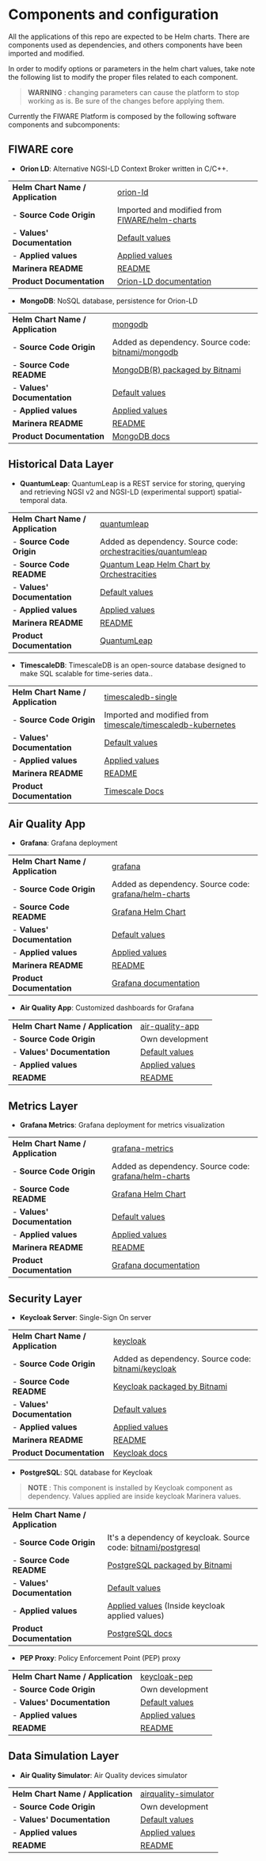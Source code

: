 # Components and configuration

All the applications of this repo are expected to be Helm charts. There are components used as dependencies, and others components have been imported and modified.

In order to modify options or parameters in the helm chart values, take note the following list to modify the proper files related to each component.

> **WARNING** : changing parameters can cause the platform to stop working as is. Be sure of the changes before applying them.

Currently the FIWARE Platform is composed by the following software components and subcomponents:


## FIWARE core

- **Orion LD**: Alternative NGSI-LD Context Broker written in C/C++.

|   |   |
|---|---|
| **Helm Chart Name / Application** | [orion-ld](../applications/orion-ld) |
| - **Source Code Origin**          | Imported and modified from [FIWARE/helm-charts](https://github.com/FIWARE/helm-charts/tree/main/charts) |
| - **Values' Documentation**       | [Default values](../applications/orion-ld/chart/orion-ld/values.yaml) |
| - **Applied values**              | [Applied values](../applications/orion-ld/chart/values.yaml) |
| **Marinera README**               | [README](../applications/orion-ld/chart/README.md)
| **Product Documentation**         | [Orion-LD documentation](https://fiware-academy.readthedocs.io/en/latest/core/orion-ld/index.html) |

- **MongoDB**: NoSQL database, persistence for Orion-LD

|   |   |
|---|---|
| **Helm Chart Name / Application** | [mongodb](../applications/mongodb) |
| - **Source Code Origin**          | Added as dependency. Source code: [bitnami/mongodb](https://github.com/bitnami/charts/tree/master/bitnami/mongodb) |
| - **Source Code README**          | [MongoDB(R) packaged by Bitnami](https://github.com/bitnami/charts/blob/master/bitnami/mongodb/README.md) |
| - **Values' Documentation**       | [Default values](https://github.com/bitnami/charts/blob/master/bitnami/mongodb/values.yaml) |
| - **Applied values**              | [Applied values](../applications/mongodb/chart/values.yaml) |
| **Marinera README**               | [README](../applications/mongodb/chart/README.md) |
| **Product Documentation**         | [MongoDB docs](https://www.mongodb.com/docs/) |



## Historical Data Layer

- **QuantumLeap**: QuantumLeap is a REST service for storing, querying and retrieving NGSI v2 and NGSI-LD (experimental support) spatial-temporal data.

|   |   |
|---|---|
| **Helm Chart Name / Application** | [quantumleap](../applications/quantumleap) |
| - **Source Code Origin**          | Added as dependency. Source code: [orchestracities/quantumleap](https://github.com/orchestracities/charts/tree/master/charts/quantumleap) |
| - **Source Code README**          | [Quantum Leap Helm Chart by Orchestracities](https://github.com/orchestracities/charts/blob/master/charts/quantumleap/README.MD) |
| - **Values' Documentation**       | [Default values](https://github.com/orchestracities/charts/blob/master/charts/quantumleap/values.yaml) |
| - **Applied values**              | [Applied values](../applications/quantumleap/chart/values.yaml) |
| **Marinera README**               | [README](../applications/quantumleap/chart/README.md) |
| **Product Documentation**         | [QuantumLeap](https://quantumleap.readthedocs.io/en/latest/) |

- **TimescaleDB**: TimescaleDB is an open-source database designed to make SQL scalable for time-series data..

|   |   |
|---|---|
| **Helm Chart Name / Application** | [timescaledb-single](../applications/timescaledb-single) |
| - **Source Code Origin**          | Imported and modified from [timescale/timescaledb-kubernetes](https://github.com/timescale/timescaledb-kubernetes/tree/master/charts/timescaledb-single) |
| - **Values' Documentation**       | [Default values](../applications/timescaledb-single/chart/timescaledb-single/values.yaml) |
| - **Applied values**              | [Applied values](../applications/timescaledb-single/chart/values.yaml) |
| **Marinera README**               | [README](../applications/timescaledb-single/chart/README.md)
| **Product Documentation**         | [Timescale Docs](https://docs.timescale.com/timescaledb/latest/) |



## Air Quality App

- **Grafana**: Grafana deployment

|   |   |
|---|---|
| **Helm Chart Name / Application** | [grafana](../applications/grafana) |
| - **Source Code Origin**          | Added as dependency. Source code: [grafana/helm-charts](https://github.com/grafana/helm-charts/tree/main/charts/grafana) |
| - **Source Code README**          | [Grafana Helm Chart](https://github.com/grafana/helm-charts/blob/main/charts/grafana/README.md) |
| - **Values' Documentation**       | [Default values](https://github.com/grafana/helm-charts/blob/main/charts/grafana/values.yaml) |
| - **Applied values**              | [Applied values](../applications/grafana/chart/values.yaml) |
| **Marinera README**               | [README](../applications/grafana/chart/README.md) |
| **Product Documentation**         | [Grafana documentation](https://grafana.com/docs/grafana/latest/) |

- **Air Quality App**: Customized dashboards for Grafana

|   |   |
|---|---|
| **Helm Chart Name / Application** | [air-quality-app](../applications/air-quality-app) |
| - **Source Code Origin**          | Own development |
| - **Values' Documentation**       | [Default values](../applications/air-quality-app/chart/values.yaml) |
| - **Applied values**              | [Applied values](../applications/air-quality-app/chart/values.yaml) |
| **README**                        | [README](../applications/air-quality-app/chart/README.md)



## Metrics Layer

- **Grafana Metrics**: Grafana deployment for metrics visualization

|   |   |
|---|---|
| **Helm Chart Name / Application** | [grafana-metrics](../applications/grafana-metrics) |
| - **Source Code Origin**          | Added as dependency. Source code: [grafana/helm-charts](https://github.com/grafana/helm-charts/tree/main/charts/grafana) |
| - **Source Code README**          | [Grafana Helm Chart](https://github.com/grafana/helm-charts/blob/main/charts/grafana/README.md) |
| - **Values' Documentation**       | [Default values](https://github.com/grafana/helm-charts/blob/main/charts/grafana/values.yaml) |
| - **Applied values**              | [Applied values](../applications/grafana-metrics/chart/values.yaml) |
| **Marinera README**               | [README](../applications/grafana-metrics/chart/README.md) |
| **Product Documentation**         | [Grafana documentation](https://grafana.com/docs/grafana/latest/) |



## Security Layer

- **Keycloak Server**: Single-Sign On server

|   |   |
|---|---|
| **Helm Chart Name / Application** | [keycloak](../applications/keycloak) |
| - **Source Code Origin**          | Added as dependency. Source code: [bitnami/keycloak](https://github.com/bitnami/charts/tree/master/bitnami/keycloak) |
| - **Source Code README**          | [Keycloak packaged by Bitnami](https://github.com/bitnami/charts/blob/master/bitnami/keycloak/README.md) |
| - **Values' Documentation**       | [Default values](https://github.com/bitnami/charts/blob/master/bitnami/keycloak/values.yaml) |
| - **Applied values**              | [Applied values](../applications/keycloak/chart/values.yaml) |
| **Marinera README**               | [README](../applications/keycloak/chart/README.md) |
| **Product Documentation**         | [Keycloak docs](https://www.keycloak.org/documentation) |


- **PostgreSQL**: SQL database for Keycloak

> **NOTE** :  This component is installed by Keycloak component as dependency. Values applied are inside keycloak Marinera values.

|   |   |
|---|---|
| **Helm Chart Name / Application** | |
| - **Source Code Origin**          | It's a dependency of keycloak. Source code: [bitnami/postgresql](https://github.com/bitnami/charts/tree/master/bitnami/postgresql) |
| - **Source Code README**          | [PostgreSQL packaged by Bitnami](https://github.com/bitnami/charts/blob/master/bitnami/postgresql/README.md) |
| - **Values' Documentation**       | [Default values](https://github.com/bitnami/charts/blob/master/bitnami/postgresql/values.yaml) |
| - **Applied values**              | [Applied values](../applications/keycloak/chart/values.yaml) (Inside keycloak applied values) |
| **Product Documentation**         | [PostgreSQL docs](https://www.postgresql.org/docs/) |


- **PEP Proxy**: Policy Enforcement Point (PEP) proxy

|   |   |
|---|---|
| **Helm Chart Name / Application** | [keycloak-pep](../applications/keycloak-pep) |
| - **Source Code Origin**          | Own development |
| - **Values' Documentation**       | [Default values](../applications/keycloak-pep/chart/values.yaml) |
| - **Applied values**              | [Applied values](../applications/keycloak-pep/chart/values.yaml) |
| **README**                        | [README](../applications/keycloak-pep/chart/README.md)


## Data Simulation Layer

- **Air Quality Simulator**: Air Quality devices simulator

|   |   |
|---|---|
| **Helm Chart Name / Application** | [airquality-simulator](../applications/airquality-simulator) |
| - **Source Code Origin**          | Own development |
| - **Values' Documentation**       | [Default values](../applications/airquality-simulator/chart/values.yaml) |
| - **Applied values**              | [Applied values](../applications/airquality-simulator/chart/values.yaml) |
| **README**                        | [README](../applications/airquality-simulator/chart/README.md)
